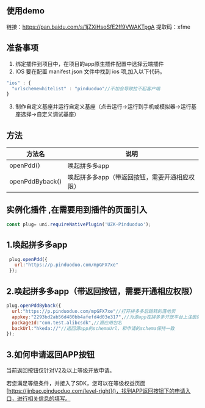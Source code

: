 ## **使用demo**

链接：<https://pan.baidu.com/s/1jZXiHsoSfE2ff9VWAKTpgA> 提取码：xfme

## **准备事项**

1.  绑定插件到项目中，在项目的app原生插件配置中选择云端插件
1.  IOS 要在配置 manifest.json 文件中找到 ios 项,加入以下代码。

```js
"ios" : {
  "urlschemewhitelist" : "pinduoduo"//不加会导致拉不起客户端
}
```

3.  制作自定义基座并运行自定义基座（点击运行->运行到手机或模拟器->运行基座选择->自定义调试基座）

## **方法**

| **方法名**         | **说明**                   |
| --------------- | ------------------------ |
| openPdd()       | 唤起拼多多app                 |
| openPddByback() | 唤起拼多多app（带返回按钮，需要开通相应权限） |

## **实例化插件 ,在需要用到插件的页面引入**

```js
const plug= uni.requireNativePlugin('UZK-Pinduoduo');
```

## **1.唤起拼多多app**

```js
 plug.openPdd({
   url:"https://p.pinduoduo.com/mpGFX7xe"
 });
```

## **2.唤起拼多多app（带返回按钮，需要开通相应权限）**

```js
plug.openPddByback({
  url:"https://p.pinduoduo.com/mpGFX7xe"//打开拼多多后跳转的落地页
  appkey:"2293bd2ab56d480bb4afefd4d03e317",//为源app在拼多多开放平台上注册的应用唯一标识，对应client_id
  packageId:"com.test.alibcsdk",//源应用包名
  backUrl:"hkeda://"//返回源app的schemaUrl，和申请的schema保持一致
});
```

## **3.如何申请返回APP按钮**

当前返回按钮仅针对V2及以上等级开放申请。

若您满足等级条件，并接入了SDK，您可以在等级权益页面[https://jinbao.pinduoduo.com/level-right]()，找到APP返回按钮下的申请入口，进行相关信息的填写。